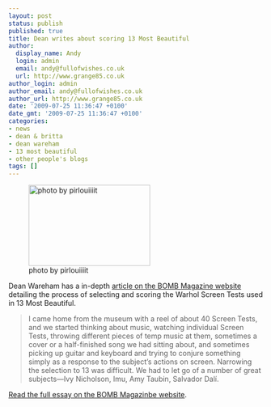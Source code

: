 ```yaml
---
layout: post
status: publish
published: true
title: Dean writes about scoring 13 Most Beautiful
author:
  display_name: Andy
  login: admin
  email: andy@fullofwishes.co.uk
  url: http://www.grange85.co.uk
author_login: admin
author_email: andy@fullofwishes.co.uk
author_url: http://www.grange85.co.uk
date: '2009-07-25 11:36:47 +0100'
date_gmt: '2009-07-25 11:36:47 +0100'
categories:
- news
- dean & britta
- dean wareham
- 13 most beautiful
- other people's blogs
tags: []
---
```

<p><figure class="caption alignright"><a href="http://www.flickr.com/photos/pirlouiiiit/3696534983/in/pool-aheadfullofwishes"><img alt="photo by pirlouiiiit" src="https://farm3.static.flickr.com/2566/3696534983_cf95751f9c_m.jpg" title="Dean Wareham - 13 Most Beautiful in Marseille (2009)" width="240" height="160" /></a><figcaption class="caption-text">photo by pirlouiiiit</figcaption></figure>
<p>Dean Wareham has a in-depth <a href="http://www.bombsite.com/issues/0/articles/3326">article on the BOMB Magazine website</a> detailing the process of selecting and scoring the Warhol Screen Tests used in 13 Most Beautiful.</p>
<blockquote><p>I came home from the museum with a reel of about 40 Screen Tests, and we started thinking about music, watching individual Screen Tests, throwing different pieces of temp music at them, sometimes a cover or a half-finished song we had sitting about, and sometimes picking up guitar and keyboard and trying to conjure something simply as a response to the subject’s actions on screen. Narrowing the selection to 13 was difficult. We had to let go of a number of great subjects—Ivy Nicholson, Imu, Amy Taubin, Salvador Dalí.</p></blockquote>
<p><a href="http://www.bombsite.com/issues/0/articles/3326">Read the full essay on the BOMB Magazinbe website</a>.</p>
